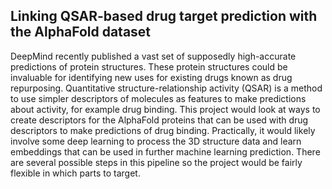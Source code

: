 ## Linking QSAR-based drug target prediction with the AlphaFold dataset
DeepMind recently published a vast set of supposedly high-accurate predictions of protein structures. These protein structures could be invaluable for identifying new uses for existing drugs known as drug repurposing. Quantitative structure-relationship activity (QSAR) is a method to use simpler descriptors of molecules as features to make predictions about activity, for example drug binding. This project would look at ways to create descriptors for the AlphaFold proteins that can be used with drug descriptors to make predictions of drug binding. Practically, it would likely involve some deep learning to process the 3D structure data and learn embeddings that can be used in further machine learning prediction. There are several possible steps in this pipeline so the project would be fairly flexible in which parts to target.

<!--[Datasets Google Drive Link](https://drive.google.com/drive/folders/1TmSwra79O8Q7VqOUxmt4gvUgBH40ONUa?usp=sharing)-->
